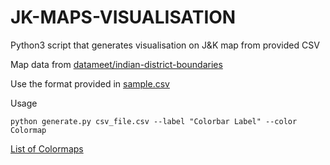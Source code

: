 # JK-MAPS-VISUALISATION

Python3 script that generates visualisation on J&K map from provided CSV

Map data from [datameet/indian-district-boundaries](https://github.com/datameet/indian-district-boundaries)

Use the format provided in [sample.csv](sample.csv)

Usage

```
python generate.py csv_file.csv --label "Colorbar Label" --color Colormap
```

[List of Colormaps](https://matplotlib.org/stable/tutorials/colors/colormaps.html)
